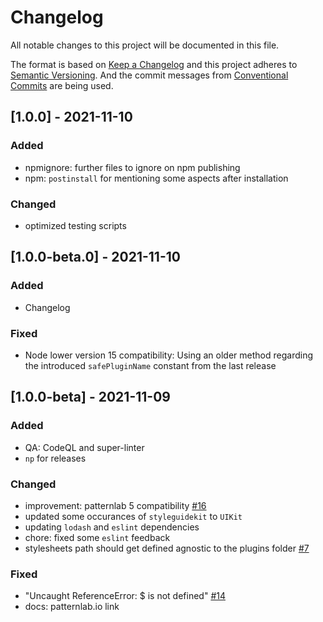 # Changelog

All notable changes to this project will be documented in this file.

The format is based on [Keep a Changelog](https://keepachangelog.com/en/1.0.0/)
and this project adheres to [Semantic Versioning](https://semver.org/spec/v2.0.0.html).
And the commit messages from [Conventional Commits](https://conventionalcommits.org) are being used.

## [1.0.0] - 2021-11-10

### Added

- npmignore: further files to ignore on npm publishing
- npm: `postinstall` for mentioning some aspects after installation

### Changed

- optimized testing scripts

## [1.0.0-beta.0] - 2021-11-10

### Added

- Changelog

### Fixed

- Node lower version 15 compatibility: Using an older method regarding the introduced `safePluginName` constant from the last release

## [1.0.0-beta] - 2021-11-09

### Added

- QA: CodeQL and super-linter
- `np` for releases

### Changed

- improvement: patternlab 5 compatibility [#16](https://github.com/bmuenzenmeyer/plugin-node-uiextension/issues/16)
- updated some occurances of `styleguidekit` to `UIKit`
- updating `lodash` and `eslint` dependencies
- chore: fixed some `eslint` feedback
- stylesheets path should get defined agnostic to the plugins folder [#7](https://github.com/mfranzke/plugin-node-uiextension/pull/7)

### Fixed

- "Uncaught ReferenceError: $ is not defined" [#14](https://github.com/bmuenzenmeyer/plugin-node-uiextension/issues/14)
- docs: patternlab.io link
